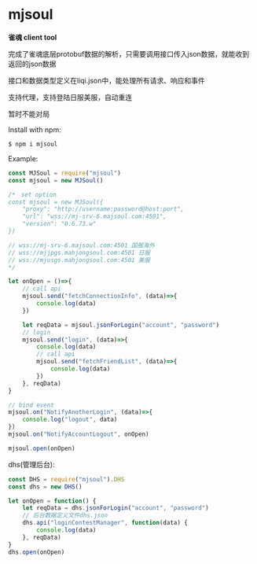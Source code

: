 # mjsoul

**雀魂 client tool**

完成了雀魂底层protobuf数据的解析，只需要调用接口传入json数据，就能收到返回的json数据

接口和数据类型定义在liqi.json中，能处理所有请求、响应和事件

支持代理，支持登陆日服美服，自动重连

暂时不能对局

Install with npm:
```
$ npm i mjsoul
```

Example:
```js
const MJSoul = require("mjsoul")
const mjsoul = new MJSoul()

/*　set option
const mjsoul = new MJSoul({
    "proxy": "http://username:password@host:port",
    "url": "wss://mj-srv-6.majsoul.com:4501",
    "version": "0.6.73.w"
})

// wss://mj-srv-6.majsoul.com:4501 国服海外
// wss://mjjpgs.mahjongsoul.com:4501 日服
// wss://mjusgs.mahjongsoul.com:4501 美服
*/

let onOpen = ()=>{
    // call api
    mjsoul.send("fetchConnectionInfo", (data)=>{
        console.log(data)
    })

    let reqData = mjsoul.jsonForLogin("account", "password")
    // login
    mjsoul.send("login", (data)=>{
        console.log(data)
        // call api
        mjsoul.send("fetchFriendList", (data)=>{
            console.log(data)
        })
    }, reqData)
}

// bind event
mjsoul.on("NotifyAnotherLogin", (data)=>{
    console.log("logout", data)
})
mjsoul.on("NotifyAccountLogout", onOpen)

mjsoul.open(onOpen)
```

dhs(管理后台):
```js
const DHS = require("mjsoul").DHS
const dhs = new DHS()

let onOpen = function() {
    let reqData = dhs.jsonForLogin("account", "password")
    // 后台数据定义文件dhs.json
    dhs.api("loginContestManager", function(data) {
        console.log(data)
    }, reqData)
}
dhs.open(onOpen)
```
